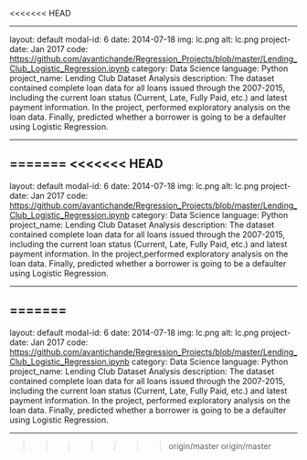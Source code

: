 <<<<<<< HEAD

---
layout: default
modal-id: 6
date: 2014-07-18
img: lc.png
alt: lc.png
project-date: Jan 2017
code: https://github.com/avantichande/Regression_Projects/blob/master/Lending_Club_Logistic_Regression.ipynb
category: Data Science
language: Python
project_name: Lending Club Dataset Analysis
description: The dataset contained complete loan data for all loans issued through the 2007-2015, including the current loan status (Current, Late, Fully Paid, etc.) and latest payment information. In the project, performed exploratory analysis on the loan data. Finally, predicted whether a borrower is going to be a defaulter using Logistic Regression.

---

=======
<<<<<<< HEAD
---
layout: default
modal-id: 6
date: 2014-07-18
img: lc.png
alt: lc.png
project-date: Jan 2017
code: https://github.com/avantichande/Regression_Projects/blob/master/Lending_Club_Logistic_Regression.ipynb
category: Data Science
language: Python
project_name: Lending Club Dataset Analysis
description: The dataset contained complete loan data for all loans issued through the 2007-2015, including the current loan status (Current, Late, Fully Paid, etc.) and latest payment information. In the project,performed exploratory analysis on the loan data. Finally, predicted whether a borrower is going to be a defaulter using Logistic Regression.

---
=======
---
layout: default
modal-id: 6
date: 2014-07-18
img: lc.png
alt: lc.png
project-date: Jan 2017
code: https://github.com/avantichande/Regression_Projects/blob/master/Lending_Club_Logistic_Regression.ipynb
category: Data Science
language: Python
project_name: Lending Club Dataset Analysis
description: The dataset contained complete loan data for all loans issued through the 2007-2015, including the current loan status (Current, Late, Fully Paid, etc.) and latest payment information. In the project, performed exploratory analysis on the loan data. Finally, predicted whether a borrower is going to be a defaulter using Logistic Regression.

---
>>>>>>> origin/master
>>>>>>> origin/master
